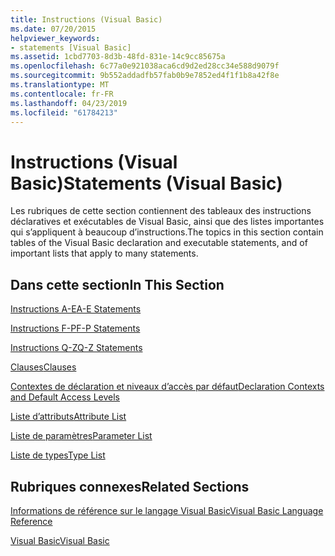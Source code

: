 ```yaml
---
title: Instructions (Visual Basic)
ms.date: 07/20/2015
helpviewer_keywords:
- statements [Visual Basic]
ms.assetid: 1cbd7703-8d3b-48fd-831e-14c9cc85675a
ms.openlocfilehash: 6c77a0e921038aca6cd9d2ed28cc34e588d9079f
ms.sourcegitcommit: 9b552addadfb57fab0b9e7852ed4f1f1b8a42f8e
ms.translationtype: MT
ms.contentlocale: fr-FR
ms.lasthandoff: 04/23/2019
ms.locfileid: "61784213"
---
```

# <a name="statements-visual-basic"></a><span data-ttu-id="2bd5c-102">Instructions (Visual Basic)</span><span class="sxs-lookup"><span data-stu-id="2bd5c-102">Statements (Visual Basic)</span></span>
<span data-ttu-id="2bd5c-103">Les rubriques de cette section contiennent des tableaux des instructions déclaratives et exécutables de Visual Basic, ainsi que des listes importantes qui s’appliquent à beaucoup d’instructions.</span><span class="sxs-lookup"><span data-stu-id="2bd5c-103">The topics in this section contain tables of the Visual Basic declaration and executable statements, and of important lists that apply to many statements.</span></span>  
  
## <a name="in-this-section"></a><span data-ttu-id="2bd5c-104">Dans cette section</span><span class="sxs-lookup"><span data-stu-id="2bd5c-104">In This Section</span></span>  
 [<span data-ttu-id="2bd5c-105">Instructions A-E</span><span class="sxs-lookup"><span data-stu-id="2bd5c-105">A-E Statements</span></span>](../../../visual-basic/language-reference/statements/a-e-statements.md)  
  
 [<span data-ttu-id="2bd5c-106">Instructions F-P</span><span class="sxs-lookup"><span data-stu-id="2bd5c-106">F-P Statements</span></span>](../../../visual-basic/language-reference/statements/f-p-statements.md)  
  
 [<span data-ttu-id="2bd5c-107">Instructions Q-Z</span><span class="sxs-lookup"><span data-stu-id="2bd5c-107">Q-Z Statements</span></span>](../../../visual-basic/language-reference/statements/q-z-statements.md)  
  
 [<span data-ttu-id="2bd5c-108">Clauses</span><span class="sxs-lookup"><span data-stu-id="2bd5c-108">Clauses</span></span>](../../../visual-basic/language-reference/statements/clauses.md)  
  
 [<span data-ttu-id="2bd5c-109">Contextes de déclaration et niveaux d’accès par défaut</span><span class="sxs-lookup"><span data-stu-id="2bd5c-109">Declaration Contexts and Default Access Levels</span></span>](../../../visual-basic/language-reference/statements/declaration-contexts-and-default-access-levels.md)  
  
 [<span data-ttu-id="2bd5c-110">Liste d’attributs</span><span class="sxs-lookup"><span data-stu-id="2bd5c-110">Attribute List</span></span>](../../../visual-basic/language-reference/statements/attribute-list.md)  
  
 [<span data-ttu-id="2bd5c-111">Liste de paramètres</span><span class="sxs-lookup"><span data-stu-id="2bd5c-111">Parameter List</span></span>](../../../visual-basic/language-reference/statements/parameter-list.md)  
  
 [<span data-ttu-id="2bd5c-112">Liste de types</span><span class="sxs-lookup"><span data-stu-id="2bd5c-112">Type List</span></span>](../../../visual-basic/language-reference/statements/type-list.md)  
  
## <a name="related-sections"></a><span data-ttu-id="2bd5c-113">Rubriques connexes</span><span class="sxs-lookup"><span data-stu-id="2bd5c-113">Related Sections</span></span>  
 [<span data-ttu-id="2bd5c-114">Informations de référence sur le langage Visual Basic</span><span class="sxs-lookup"><span data-stu-id="2bd5c-114">Visual Basic Language Reference</span></span>](../../../visual-basic/language-reference/index.md)  
  
 [<span data-ttu-id="2bd5c-115">Visual Basic</span><span class="sxs-lookup"><span data-stu-id="2bd5c-115">Visual Basic</span></span>](../../../visual-basic/index.md)
